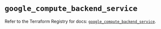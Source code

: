 # `google_compute_backend_service`

Refer to the Terraform Registry for docs: [`google_compute_backend_service`](https://registry.terraform.io/providers/hashicorp/google-beta/5.20.0/docs/resources/google_compute_backend_service).
